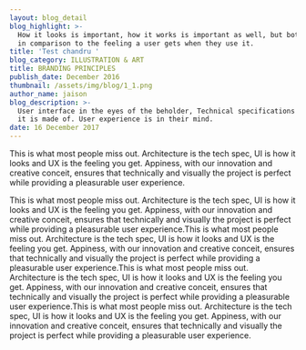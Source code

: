 ```yaml
---
layout: blog_detail
blog_highlight: >-
  How it looks is important, how it works is important as well, but both pales
  in comparison to the feeling a user gets when they use it.
title: 'Test chandru '
blog_category: ILLUSTRATION & ART
title: BRANDING PRINCIPLES
publish_date: December 2016
thumbnail: /assets/img/blog/1_1.png
author_name: jaison
blog_description: >-
  User interface in the eyes of the beholder, Technical specifications is what
  it is made of. User experience is in their mind.
date: 16 December 2017
---
```


This is what most people miss out. Architecture is the tech spec, UI is how it looks and UX is the feeling you get. Appiness, with our innovation and creative conceit, ensures that technically and visually the project is perfect while providing a pleasurable user experience.

This is what most people miss out. Architecture is the tech spec, UI is how it looks and UX is the feeling you get. Appiness, with our innovation and creative conceit, ensures that technically and visually the project is perfect while providing a pleasurable user experience.This is what most people miss out. Architecture is the tech spec, UI is how it looks and UX is the feeling you get. Appiness, with our innovation and creative conceit, ensures that technically and visually the project is perfect while providing a pleasurable user experience.This is what most people miss out. Architecture is the tech spec, UI is how it looks and UX is the feeling you get. Appiness, with our innovation and creative conceit, ensures that technically and visually the project is perfect while providing a pleasurable user experience.This is what most people miss out. Architecture is the tech spec, UI is how it looks and UX is the feeling you get. Appiness, with our innovation and creative conceit, ensures that technically and visually the project is perfect while providing a pleasurable user experience.

